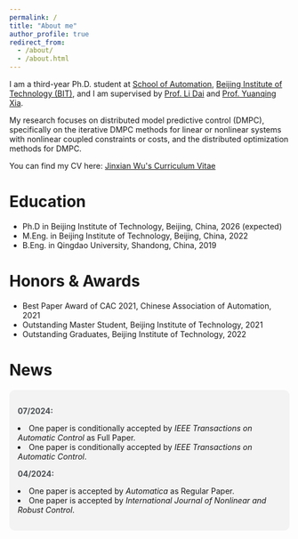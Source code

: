 ```yaml
---
permalink: /
title: "About me"
author_profile: true
redirect_from: 
  - /about/
  - /about.html
---
```


I am a third-year Ph.D. student at <a href="https://ac.bit.edu.cn/" target="_blank">School of Automation</a>, <a href="https://english.bit.edu.cn/" target="_blank">Beijing Institute of Technology (BIT)</a>, and I am supervised by <a href="https://scholar.google.com.hk/citations?user=WDrzqT8AAAAJ&hl=zh-CN" target="_blank">Prof. Li Dai</a> and <a href="https://scholar.google.com.hk/citations?user=HtedN3oAAAAJ&hl=zh-CN&oi=ao" target="_blank">Prof. Yuanqing Xia</a>.

My research focuses on distributed model predictive control (DMPC), specifically on the iterative DMPC methods for linear or nonlinear systems with nonlinear coupled constraints or costs, and the distributed optimization methods for DMPC.

You can find my CV here: <a href="../assets/Curriculum_Vitae_of_Jinxian_Wu.pdf" target="_blank">Jinxian Wu's Curriculum Vitae</a>

Education
======

* Ph.D in Beijing Institute of Technology, Beijing, China, 2026 (expected)
* M.Eng. in Beijing Institute of Technology, Beijing, China, 2022
* B.Eng. in Qingdao University, Shandong, China, 2019

Honors & Awards
======
* Best Paper Award of CAC 2021, Chinese Association of Automation, 2021
* Outstanding Master Student, Beijing Institute of Technology, 2021
* Outstanding Graduates, Beijing Institute of Technology, 2022

News
======
<div style="background-color: #f3f3f3; padding: 15px; border-radius: 10px;">
 
  <p>
    <strong style="color: #494e52;">07/2024:</strong>
    <li>One paper is conditionally accepted by <em>IEEE Transactions on Automatic Control</em> as Full Paper.</li>
    <li>One paper is conditionally accepted by <em>IEEE Transactions on Automatic Control</em>.</li>
  </p>
  <p>
    <strong style="color: #494e52;">04/2024:</strong>
    <li>One paper is accepted by <em>Automatica</em> as Regular Paper.</li>
    <li>One paper is accepted by <em>International Journal of Nonlinear and Robust Control</em>.</li>
  </p>
</div>


